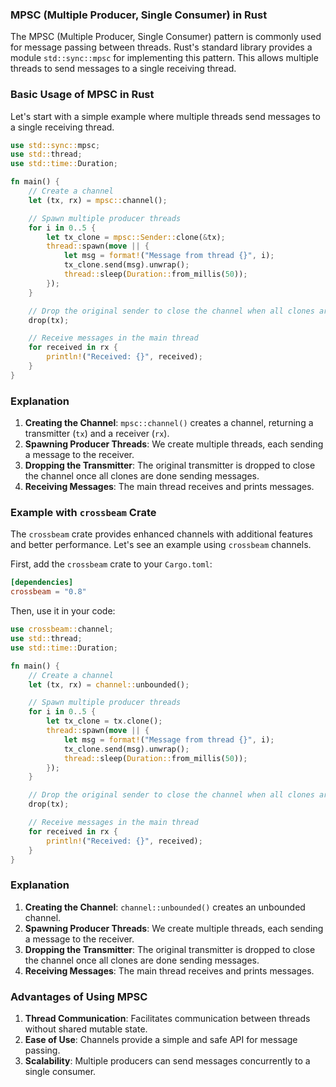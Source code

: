 ### MPSC (Multiple Producer, Single Consumer) in Rust

The MPSC (Multiple Producer, Single Consumer) pattern is commonly used for message passing between threads. Rust's standard library provides a module `std::sync::mpsc` for implementing this pattern. This allows multiple threads to send messages to a single receiving thread.

### Basic Usage of MPSC in Rust

Let's start with a simple example where multiple threads send messages to a single receiving thread.

```rust
use std::sync::mpsc;
use std::thread;
use std::time::Duration;

fn main() {
    // Create a channel
    let (tx, rx) = mpsc::channel();

    // Spawn multiple producer threads
    for i in 0..5 {
        let tx_clone = mpsc::Sender::clone(&tx);
        thread::spawn(move || {
            let msg = format!("Message from thread {}", i);
            tx_clone.send(msg).unwrap();
            thread::sleep(Duration::from_millis(50));
        });
    }

    // Drop the original sender to close the channel when all clones are done
    drop(tx);

    // Receive messages in the main thread
    for received in rx {
        println!("Received: {}", received);
    }
}
```

### Explanation

1. **Creating the Channel**: `mpsc::channel()` creates a channel, returning a transmitter (`tx`) and a receiver (`rx`).
2. **Spawning Producer Threads**: We create multiple threads, each sending a message to the receiver.
3. **Dropping the Transmitter**: The original transmitter is dropped to close the channel once all clones are done sending messages.
4. **Receiving Messages**: The main thread receives and prints messages.

### Example with `crossbeam` Crate

The `crossbeam` crate provides enhanced channels with additional features and better performance. Let's see an example using `crossbeam` channels.

First, add the `crossbeam` crate to your `Cargo.toml`:

```toml
[dependencies]
crossbeam = "0.8"
```

Then, use it in your code:

```rust
use crossbeam::channel;
use std::thread;
use std::time::Duration;

fn main() {
    // Create a channel
    let (tx, rx) = channel::unbounded();

    // Spawn multiple producer threads
    for i in 0..5 {
        let tx_clone = tx.clone();
        thread::spawn(move || {
            let msg = format!("Message from thread {}", i);
            tx_clone.send(msg).unwrap();
            thread::sleep(Duration::from_millis(50));
        });
    }

    // Drop the original sender to close the channel when all clones are done
    drop(tx);

    // Receive messages in the main thread
    for received in rx {
        println!("Received: {}", received);
    }
}
```

### Explanation

1. **Creating the Channel**: `channel::unbounded()` creates an unbounded channel.
2. **Spawning Producer Threads**: We create multiple threads, each sending a message to the receiver.
3. **Dropping the Transmitter**: The original transmitter is dropped to close the channel once all clones are done sending messages.
4. **Receiving Messages**: The main thread receives and prints messages.

### Advantages of Using MPSC

1. **Thread Communication**: Facilitates communication between threads without shared mutable state.
2. **Ease of Use**: Channels provide a simple and safe API for message passing.
3. **Scalability**: Multiple producers can send messages concurrently to a single consumer.

